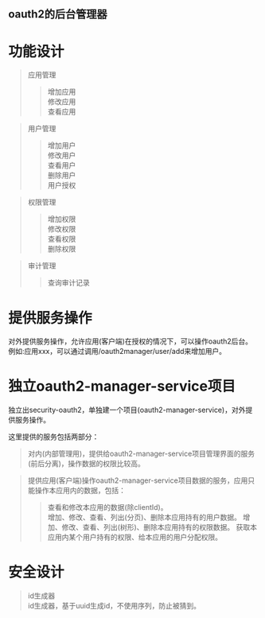 oauth2的后台管理器
----  

功能设计
====  
> 应用管理
> > 增加应用  
> > 修改应用  
> > 查看应用  

> 用户管理  
> > 增加用户  
> > 修改用户  
> > 查看用户  
> > 删除用户  
> > 用户授权  

> 权限管理  
> > 增加权限  
> > 修改权限  
> > 查看权限  
> > 删除权限  

> 审计管理  
> > 查询审计记录  

提供服务操作
====  
对外提供服务操作，允许应用(客户端)在授权的情况下，可以操作oauth2后台。例如:应用xxx，可以通过调用/oauth2manager/user/add来增加用户。

独立oauth2-manager-service项目  
====  

独立出security-oauth2，单独建一个项目(oauth2-manager-service)，对外提供服务操作。

这里提供的服务包括两部分：  
> 对内(内部管理用)，提供给oauth2-manager-service项目管理界面的服务(前后分离)，操作数据的权限比较高。

> 提供应用(客户端)操作oauth2-manager-service项目数据的服务，应用只能操作本应用内的数据，包括：  
>> 查看和修改本应用的数据(除clientId)。  
>> 增加、修改、查看、列出(分页)、删除本应用持有的用户数据。
>> 增加、修改、查看、列出(树形)、删除本应用持有的权限数据。
>> 获取本应用内某个用户持有的权限、给本应用的用户分配权限。

安全设计
====  

> id生成器  
id生成器，基于uuid生成id，不使用序列，防止被猜到。  















